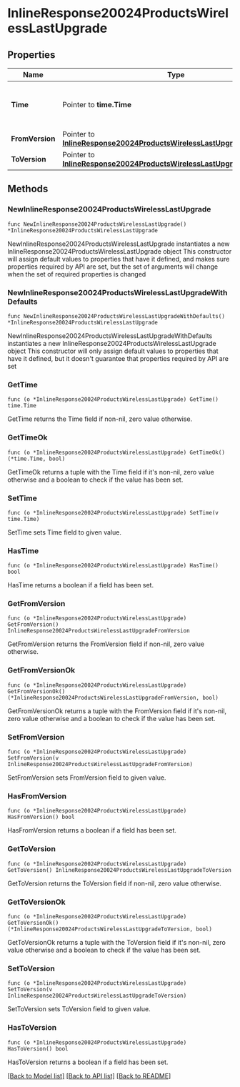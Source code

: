 # InlineResponse20024ProductsWirelessLastUpgrade

## Properties

Name | Type | Description | Notes
------------ | ------------- | ------------- | -------------
**Time** | Pointer to **time.Time** | Timestamp of the last successful firmware upgrade | [optional] 
**FromVersion** | Pointer to [**InlineResponse20024ProductsWirelessLastUpgradeFromVersion**](InlineResponse20024ProductsWirelessLastUpgradeFromVersion.md) |  | [optional] 
**ToVersion** | Pointer to [**InlineResponse20024ProductsWirelessLastUpgradeToVersion**](InlineResponse20024ProductsWirelessLastUpgradeToVersion.md) |  | [optional] 

## Methods

### NewInlineResponse20024ProductsWirelessLastUpgrade

`func NewInlineResponse20024ProductsWirelessLastUpgrade() *InlineResponse20024ProductsWirelessLastUpgrade`

NewInlineResponse20024ProductsWirelessLastUpgrade instantiates a new InlineResponse20024ProductsWirelessLastUpgrade object
This constructor will assign default values to properties that have it defined,
and makes sure properties required by API are set, but the set of arguments
will change when the set of required properties is changed

### NewInlineResponse20024ProductsWirelessLastUpgradeWithDefaults

`func NewInlineResponse20024ProductsWirelessLastUpgradeWithDefaults() *InlineResponse20024ProductsWirelessLastUpgrade`

NewInlineResponse20024ProductsWirelessLastUpgradeWithDefaults instantiates a new InlineResponse20024ProductsWirelessLastUpgrade object
This constructor will only assign default values to properties that have it defined,
but it doesn't guarantee that properties required by API are set

### GetTime

`func (o *InlineResponse20024ProductsWirelessLastUpgrade) GetTime() time.Time`

GetTime returns the Time field if non-nil, zero value otherwise.

### GetTimeOk

`func (o *InlineResponse20024ProductsWirelessLastUpgrade) GetTimeOk() (*time.Time, bool)`

GetTimeOk returns a tuple with the Time field if it's non-nil, zero value otherwise
and a boolean to check if the value has been set.

### SetTime

`func (o *InlineResponse20024ProductsWirelessLastUpgrade) SetTime(v time.Time)`

SetTime sets Time field to given value.

### HasTime

`func (o *InlineResponse20024ProductsWirelessLastUpgrade) HasTime() bool`

HasTime returns a boolean if a field has been set.

### GetFromVersion

`func (o *InlineResponse20024ProductsWirelessLastUpgrade) GetFromVersion() InlineResponse20024ProductsWirelessLastUpgradeFromVersion`

GetFromVersion returns the FromVersion field if non-nil, zero value otherwise.

### GetFromVersionOk

`func (o *InlineResponse20024ProductsWirelessLastUpgrade) GetFromVersionOk() (*InlineResponse20024ProductsWirelessLastUpgradeFromVersion, bool)`

GetFromVersionOk returns a tuple with the FromVersion field if it's non-nil, zero value otherwise
and a boolean to check if the value has been set.

### SetFromVersion

`func (o *InlineResponse20024ProductsWirelessLastUpgrade) SetFromVersion(v InlineResponse20024ProductsWirelessLastUpgradeFromVersion)`

SetFromVersion sets FromVersion field to given value.

### HasFromVersion

`func (o *InlineResponse20024ProductsWirelessLastUpgrade) HasFromVersion() bool`

HasFromVersion returns a boolean if a field has been set.

### GetToVersion

`func (o *InlineResponse20024ProductsWirelessLastUpgrade) GetToVersion() InlineResponse20024ProductsWirelessLastUpgradeToVersion`

GetToVersion returns the ToVersion field if non-nil, zero value otherwise.

### GetToVersionOk

`func (o *InlineResponse20024ProductsWirelessLastUpgrade) GetToVersionOk() (*InlineResponse20024ProductsWirelessLastUpgradeToVersion, bool)`

GetToVersionOk returns a tuple with the ToVersion field if it's non-nil, zero value otherwise
and a boolean to check if the value has been set.

### SetToVersion

`func (o *InlineResponse20024ProductsWirelessLastUpgrade) SetToVersion(v InlineResponse20024ProductsWirelessLastUpgradeToVersion)`

SetToVersion sets ToVersion field to given value.

### HasToVersion

`func (o *InlineResponse20024ProductsWirelessLastUpgrade) HasToVersion() bool`

HasToVersion returns a boolean if a field has been set.


[[Back to Model list]](../README.md#documentation-for-models) [[Back to API list]](../README.md#documentation-for-api-endpoints) [[Back to README]](../README.md)


